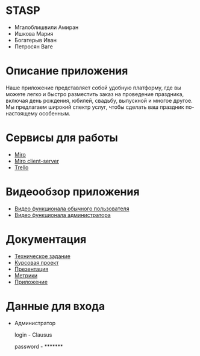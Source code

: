 # STASP
* Мгалоблишвили Амиран
* Ишкова Мария
* Богатерыв Иван
* Петросян Ваге

# Описание приложения 
Наше приложение представляет собой удобную платформу, где вы можете легко и быстро разместить заказ на проведение праздника, включая день рождения, юбилей, свадьбу, выпускной и многое другое. Мы предлагаем широкий спектр услуг, чтобы сделать ваш праздник по-настоящему особенным.

# Сервисы для работы
* [Miro](https://miro.com/app/board/uXjVMIepRBE=/?share_link_id=642655778425) 
* [Miro client-server](https://miro.com/app/board/uXjVMIepRBE=/?share_link_id=642655778425) 
* [Trello](https://ooko.pro/login?redirect=%2Fboard%2Fdc0db1ab-f685-4c30-b8ef-3d856b921cd8)

# Видеообзор приложения
  
* [Видео функционала обычного пользователя](https://youtu.be/BrsDIIgxdss)
* [Видео функционала администратора](https://youtu.be/3DTgyupswl8)

# Документация
* [Техническое задание](https://github.com/clausus1/STASP/blob/master/Documentation/tz.docx)
* [Курсовая проект](https://github.com/clausus1/STASP/blob/master/Documentation/kursovaya.docx)
* [Презентация](https://github.com/clausus1/STASP/blob/master/Documentation/proekt%20(1).pptx)
* [Метрики]()
* [Приложение](http://62.33.185.12:8080)

# Данные для входа

* Администратор

  login - Clausus

  password - *******
